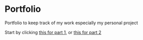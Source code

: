# Portfolio
Portfolio to keep track of my work especially my personal project

Start by clicking [this for part 1](https://github.com/louvrmat000/Portfolio/blob/master/Personal%20project%20Part%201.md), or [this for part 2](https://github.com/louvrmat000/Portfolio/blob/master/Personal%20Project%20Part%202.md)
